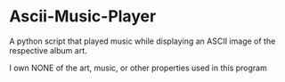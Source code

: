 # Ascii-Music-Player
A python script that played music while displaying an ASCII image of the respective album art.

I own NONE of the art, music, or other properties used in this program
